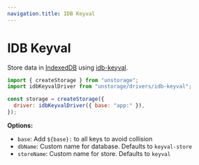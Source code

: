 ```yaml
---
navigation.title: IDB Keyval
---
```


# IDB Keyval

Store data in [IndexedDB](https://developer.mozilla.org/en-US/docs/Web/API/IndexedDB_API) using [idb-keyval](https://github.com/jakearchibald/idb-keyval).

```js
import { createStorage } from "unstorage";
import idbKeyvalDriver from "unstorage/drivers/idb-keyval";

const storage = createStorage({
  driver: idbKeyvalDriver({ base: "app:" }),
});
```

**Options:**

- `base`: Add `${base}:` to all keys to avoid collision
- `dbName`: Custom name for database. Defaults to `keyval-store`
- `storeName`: Custom name for store. Defaults to `keyval`
